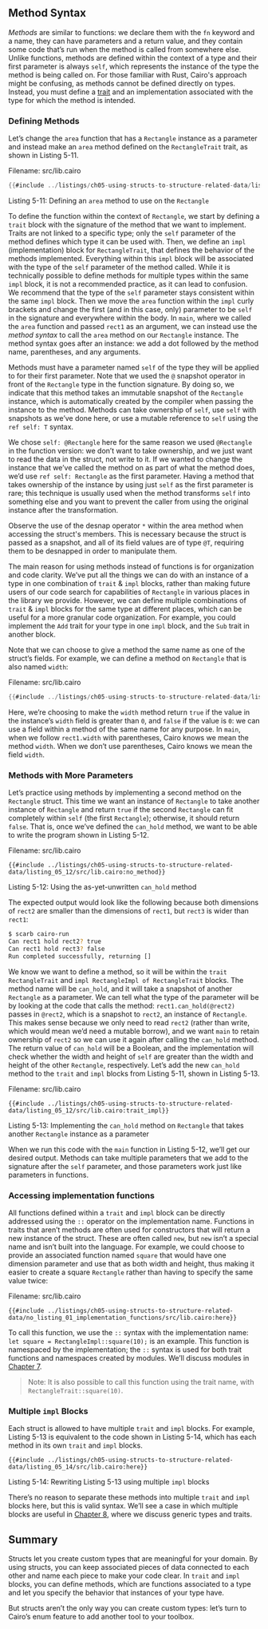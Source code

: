 ## Method Syntax

_Methods_ are similar to functions: we declare them with the `fn` keyword and a
name, they can have parameters and a return value, and they contain some code
that’s run when the method is called from somewhere else. Unlike functions,
methods are defined within the context of a type and their first parameter is
always `self`, which represents the instance of the type the method is being
called on. For those familiar with Rust, Cairo's approach might be confusing, as
methods cannot be defined directly on types. Instead, you must define a [trait](./ch08-02-traits-in-cairo.md)
and an implementation associated with the type for which the method is intended.

### Defining Methods

Let’s change the `area` function that has a `Rectangle` instance as a parameter
and instead make an `area` method defined on the `RectangleTrait` trait, as
shown in Listing 5-11.

<span class="filename">Filename: src/lib.cairo</span>

```rust
{{#include ../listings/ch05-using-structs-to-structure-related-data/listing_05_11/src/lib.cairo}}
```

<span class="caption">Listing 5-11: Defining an `area` method to use on the
`Rectangle` </span>

To define the function within the context of `Rectangle`, we start by defining a
`trait` block with the signature of the method that we want to implement. Traits
are not linked to a specific type; only the `self` parameter of the method
defines which type it can be used with. Then, we define an `impl`
(implementation) block for `RectangleTrait`, that defines the behavior of the
methods implemented. Everything within this `impl` block will be associated with
the type of the `self` parameter of the method called. While it is technically
possible to define methods for multiple types within the same `impl` block, it
is not a recommended practice, as it can lead to confusion. We recommend that
the type of the `self` parameter stays consistent within the same `impl` block.
Then we move the `area` function within the `impl` curly brackets and change the
first (and in this case, only) parameter to be `self` in the signature and
everywhere within the body. In `main`, where we called the `area` function and
passed `rect1` as an argument, we can instead use the _method syntax_ to call
the `area` method on our `Rectangle` instance. The method syntax goes after an
instance: we add a dot followed by the method name, parentheses, and any
arguments.

Methods must have a parameter named `self` of the type they will be applied to
for their first parameter. Note that we used the `@` snapshot operator in front
of the `Rectangle` type in the function signature. By doing so, we indicate that
this method takes an immutable snapshot of the `Rectangle` instance, which is
automatically created by the compiler when passing the instance to the method.
Methods can take ownership of `self`, use `self` with snapshots as we’ve done
here, or use a mutable reference to `self` using the `ref self: T` syntax.

We chose `self: @Rectangle` here for the same reason we used `@Rectangle` in the
function version: we don’t want to take ownership, and we just want to read the
data in the struct, not write to it. If we wanted to change the instance that
we’ve called the method on as part of what the method does, we’d use `ref self:
Rectangle` as the first parameter. Having a method that takes ownership of the
instance by using just `self` as the first parameter is rare; this technique is
usually used when the method transforms `self` into something else and you want
to prevent the caller from using the original instance after the transformation.

Observe the use of the desnap operator `*` within the area method when accessing
the struct's members. This is necessary because the struct is passed as a
snapshot, and all of its field values are of type `@T`, requiring them to be
desnapped in order to manipulate them.

The main reason for using methods instead of functions is for organization and
code clarity. We’ve put all the things we can do with an instance of a type in
one combination of `trait` & `impl` blocks, rather than making future users of
our code search for capabilities of `Rectangle` in various places in the library
we provide. However, we can define multiple combinations of `trait` & `impl`
blocks for the same type at different places, which can be useful for a more
granular code organization. For example, you could implement the `Add` trait for
your type in one `impl` block, and the `Sub` trait in another block.

Note that we can choose to give a method the same name as one of the struct’s
fields. For example, we can define a method on `Rectangle` that is also named
`width`:

<span class="filename">Filename: src/lib.cairo</span>

```rust
{{#include ../listings/ch05-using-structs-to-structure-related-data/listing_05_14_width_method/src/lib.cairo}}
```

Here, we’re choosing to make the `width` method return `true` if the value in
the instance’s `width` field is greater than `0`, and `false` if the value is
`0`: we can use a field within a method of the same name for any purpose. In
`main`, when we follow `rect1.width` with parentheses, Cairo knows we mean the
method `width`. When we don’t use parentheses, Cairo knows we mean the field
`width`.

### Methods with More Parameters

Let’s practice using methods by implementing a second method on the `Rectangle`
struct. This time we want an instance of `Rectangle` to take another instance of
`Rectangle` and return `true` if the second `Rectangle` can fit completely
within `self` (the first `Rectangle`); otherwise, it should return `false`. That
is, once we’ve defined the `can_hold` method, we want to be able to write the
program shown in Listing 5-12.

<span class="filename">Filename: src/lib.cairo</span>

```rust,does_not_compile
{{#include ../listings/ch05-using-structs-to-structure-related-data/listing_05_12/src/lib.cairo:no_method}}
```

<span class="caption">Listing 5-12: Using the as-yet-unwritten `can_hold`
method</span>

The expected output would look like the following because both dimensions of
`rect2` are smaller than the dimensions of `rect1`, but `rect3` is wider than
`rect1`:

```bash
$ scarb cairo-run
Can rect1 hold rect2? true
Can rect1 hold rect3? false
Run completed successfully, returning []
```

We know we want to define a method, so it will be within the `trait
RectangleTrait` and `impl RectangleImpl of RectangleTrait` blocks. The method
name will be `can_hold`, and it will take a snapshot of another `Rectangle` as a
parameter. We can tell what the type of the parameter will be by looking at the
code that calls the method: `rect1.can_hold(@rect2)` passes in `@rect2`, which
is a snapshot to `rect2`, an instance of `Rectangle`. This makes sense because
we only need to read `rect2` (rather than write, which would mean we’d need a
mutable borrow), and we want `main` to retain ownership of `rect2` so we can use
it again after calling the `can_hold` method. The return value of `can_hold`
will be a Boolean, and the implementation will check whether the width and
height of `self` are greater than the width and height of the other `Rectangle`,
respectively. Let’s add the new `can_hold` method to the `trait` and `impl`
blocks from Listing 5-11, shown in Listing 5-13.

<span class="filename">Filename: src/lib.cairo</span>

```rust, noplayground
{{#include ../listings/ch05-using-structs-to-structure-related-data/listing_05_12/src/lib.cairo:trait_impl}}
```

<span class="caption">Listing 5-13: Implementing the `can_hold` method on
`Rectangle` that takes another `Rectangle` instance as a parameter</span>

When we run this code with the `main` function in Listing 5-12, we’ll get our
desired output. Methods can take multiple parameters that we add to the
signature after the `self` parameter, and those parameters work just like
parameters in functions.

### Accessing implementation functions

All functions defined within a `trait` and `impl` block can be directly
addressed using the `::` operator on the implementation name. Functions in
traits that aren’t methods are often used for constructors that will return a
new instance of the struct. These are often called `new`, but `new` isn’t a
special name and isn’t built into the language. For example, we could choose to
provide an associated function named `square` that would have one dimension
parameter and use that as both width and height, thus making it easier to create
a square `Rectangle` rather than having to specify the same value twice:

<span class="filename">Filename: src/lib.cairo</span>

```rust,noplayground
{{#include ../listings/ch05-using-structs-to-structure-related-data/no_listing_01_implementation_functions/src/lib.cairo:here}}
```

To call this function, we use the `::` syntax with the implementation name: `let
square = RectangleImpl::square(10);` is an example. This function is namespaced
by the implementation; the `::` syntax is used for both trait functions and
namespaces created by modules. We’ll discuss modules in [Chapter 7](ch07-02-defining-modules-to-control-scope.md).

> Note: It is also possible to call this function using the trait name, with
> `RectangleTrait::square(10)`.

### Multiple `impl` Blocks

Each struct is allowed to have multiple `trait` and `impl` blocks. For example,
Listing 5-13 is equivalent to the code shown in Listing 5-14, which has each
method in its own `trait` and `impl` blocks.

```rust,noplayground
{{#include ../listings/ch05-using-structs-to-structure-related-data/listing_05_14/src/lib.cairo:here}}
```

<span class="caption">Listing 5-14: Rewriting Listing 5-13 using multiple `impl`
blocks</span>

There’s no reason to separate these methods into multiple `trait` and `impl`
blocks here, but this is valid syntax. We’ll see a case in which multiple blocks
are useful in [Chapter 8](ch08-00-generic-types-and-traits.md), where we discuss
generic types and traits.

## Summary

Structs let you create custom types that are meaningful for your domain. By
using structs, you can keep associated pieces of data connected to each other
and name each piece to make your code clear. In `trait` and `impl` blocks, you
can define methods, which are functions associated to a type and let you specify
the behavior that instances of your type have.

But structs aren’t the only way you can create custom types: let’s turn to
Cairo’s enum feature to add another tool to your toolbox.
